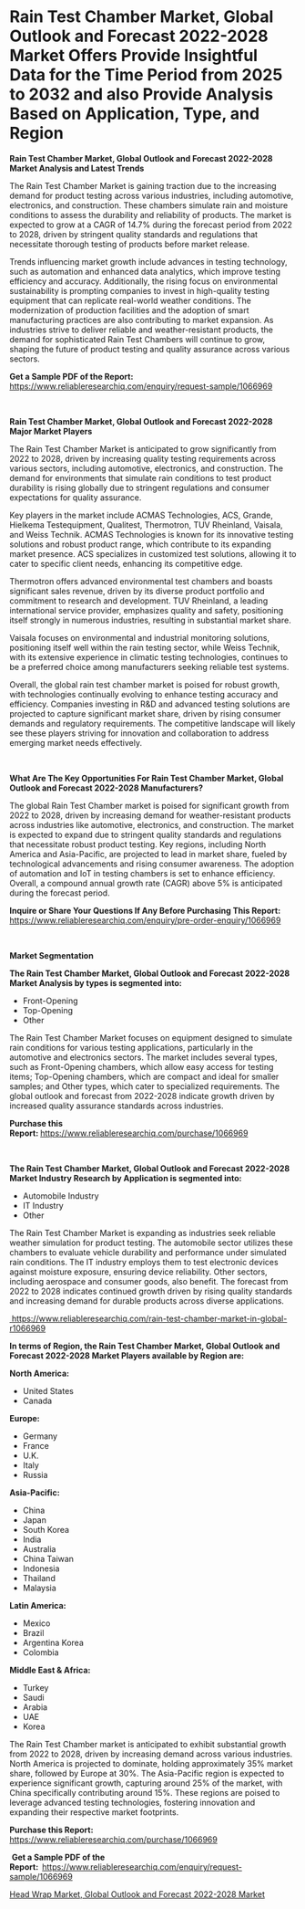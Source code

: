 <p><h1>Rain Test Chamber Market, Global Outlook and Forecast 2022-2028 Market Offers Provide Insightful Data for the Time Period from 2025 to 2032 and also Provide Analysis Based on Application, Type, and Region</h1></p><p><strong>Rain Test Chamber Market, Global Outlook and Forecast 2022-2028 Market Analysis and Latest Trends</strong></p>
<p><p>The Rain Test Chamber Market is gaining traction due to the increasing demand for product testing across various industries, including automotive, electronics, and construction. These chambers simulate rain and moisture conditions to assess the durability and reliability of products. The market is expected to grow at a CAGR of 14.7% during the forecast period from 2022 to 2028, driven by stringent quality standards and regulations that necessitate thorough testing of products before market release.</p><p>Trends influencing market growth include advances in testing technology, such as automation and enhanced data analytics, which improve testing efficiency and accuracy. Additionally, the rising focus on environmental sustainability is prompting companies to invest in high-quality testing equipment that can replicate real-world weather conditions. The modernization of production facilities and the adoption of smart manufacturing practices are also contributing to market expansion. As industries strive to deliver reliable and weather-resistant products, the demand for sophisticated Rain Test Chambers will continue to grow, shaping the future of product testing and quality assurance across various sectors.</p></p>
<p><strong>Get a Sample PDF of the Report:&nbsp;</strong> <a href="https://www.reliableresearchiq.com/enquiry/request-sample/1066969?utm_campaign=3097&utm_medium=2&utm_source=Github&utm_content=ia&utm_term=21032025&utm_id=rain-test-chamber-market-global-outlook-and-forecast-2022-2028">https://www.reliableresearchiq.com/enquiry/request-sample/1066969</a></p>
<p>&nbsp;</p>
<p><strong>Rain Test Chamber Market, Global Outlook and Forecast 2022-2028 Major Market Players</strong></p>
<p><p>The Rain Test Chamber Market is anticipated to grow significantly from 2022 to 2028, driven by increasing quality testing requirements across various sectors, including automotive, electronics, and construction. The demand for environments that simulate rain conditions to test product durability is rising globally due to stringent regulations and consumer expectations for quality assurance.</p><p>Key players in the market include ACMAS Technologies, ACS, Grande, Hielkema Testequipment, Qualitest, Thermotron, TUV Rheinland, Vaisala, and Weiss Technik. ACMAS Technologies is known for its innovative testing solutions and robust product range, which contribute to its expanding market presence. ACS specializes in customized test solutions, allowing it to cater to specific client needs, enhancing its competitive edge.</p><p>Thermotron offers advanced environmental test chambers and boasts significant sales revenue, driven by its diverse product portfolio and commitment to research and development. TUV Rheinland, a leading international service provider, emphasizes quality and safety, positioning itself strongly in numerous industries, resulting in substantial market share.</p><p>Vaisala focuses on environmental and industrial monitoring solutions, positioning itself well within the rain testing sector, while Weiss Technik, with its extensive experience in climatic testing technologies, continues to be a preferred choice among manufacturers seeking reliable test systems.</p><p>Overall, the global rain test chamber market is poised for robust growth, with technologies continually evolving to enhance testing accuracy and efficiency. Companies investing in R&D and advanced testing solutions are projected to capture significant market share, driven by rising consumer demands and regulatory requirements. The competitive landscape will likely see these players striving for innovation and collaboration to address emerging market needs effectively.</p></p>
<p>&nbsp;</p>
<p><strong>What Are The Key Opportunities For Rain Test Chamber Market, Global Outlook and Forecast 2022-2028 Manufacturers?</strong></p>
<p><p>The global Rain Test Chamber market is poised for significant growth from 2022 to 2028, driven by increasing demand for weather-resistant products across industries like automotive, electronics, and construction. The market is expected to expand due to stringent quality standards and regulations that necessitate robust product testing. Key regions, including North America and Asia-Pacific, are projected to lead in market share, fueled by technological advancements and rising consumer awareness. The adoption of automation and IoT in testing chambers is set to enhance efficiency. Overall, a compound annual growth rate (CAGR) above 5% is anticipated during the forecast period.</p></p>
<p><strong>Inquire or Share Your Questions If Any Before Purchasing This Report:</strong> <a href="https://www.reliableresearchiq.com/enquiry/pre-order-enquiry/1066969?utm_campaign=3097&utm_medium=2&utm_source=Github&utm_content=ia&utm_term=21032025&utm_id=rain-test-chamber-market-global-outlook-and-forecast-2022-2028">https://www.reliableresearchiq.com/enquiry/pre-order-enquiry/1066969</a></p>
<p>&nbsp;</p>
<p><strong>Market Segmentation</strong></p>
<p><strong>The Rain Test Chamber Market, Global Outlook and Forecast 2022-2028 Market Analysis by types is segmented into:</strong></p>
<p><ul><li>Front-Opening</li><li>Top-Opening</li><li>Other</li></ul></p>
<p><p>The Rain Test Chamber Market focuses on equipment designed to simulate rain conditions for various testing applications, particularly in the automotive and electronics sectors. The market includes several types, such as Front-Opening chambers, which allow easy access for testing items; Top-Opening chambers, which are compact and ideal for smaller samples; and Other types, which cater to specialized requirements. The global outlook and forecast from 2022-2028 indicate growth driven by increased quality assurance standards across industries.</p></p>
<p><strong>Purchase this Report:&nbsp;</strong><a href="https://www.reliableresearchiq.com/purchase/1066969?utm_campaign=3097&utm_medium=2&utm_source=Github&utm_content=ia&utm_term=21032025&utm_id=rain-test-chamber-market-global-outlook-and-forecast-2022-2028">https://www.reliableresearchiq.com/purchase/1066969</a></p>
<p>&nbsp;</p>
<p><strong>The Rain Test Chamber Market, Global Outlook and Forecast 2022-2028 Market Industry Research by Application is segmented into:</strong></p>
<p><ul><li>Automobile Industry</li><li>IT Industry</li><li>Other</li></ul></p>
<p><p>The Rain Test Chamber Market is expanding as industries seek reliable weather simulation for product testing. The automobile sector utilizes these chambers to evaluate vehicle durability and performance under simulated rain conditions. The IT industry employs them to test electronic devices against moisture exposure, ensuring device reliability. Other sectors, including aerospace and consumer goods, also benefit. The forecast from 2022 to 2028 indicates continued growth driven by rising quality standards and increasing demand for durable products across diverse applications.</p></p>
<p><a href="https://www.reliableresearchiq.com/rain-test-chamber-market-in-global-r1066969?utm_campaign=3097&utm_medium=2&utm_source=Github&utm_content=ia&utm_term=21032025&utm_id=rain-test-chamber-market-global-outlook-and-forecast-2022-2028">&nbsp;https://www.reliableresearchiq.com/rain-test-chamber-market-in-global-r1066969</a></p>
<p><strong>In terms of Region, the Rain Test Chamber Market, Global Outlook and Forecast 2022-2028 Market Players available by Region are:</strong></p>
<p>
    <p> <strong> North America: </strong>
        <ul>
            <li>United States</li>
            <li>Canada</li>
        </ul>
        </p> 
    <p> <strong> Europe: </strong>
        <ul>
            <li>Germany</li>
            <li>France</li>
            <li>U.K.</li>
            <li>Italy</li>
            <li>Russia</li>
        </ul>
        </p> 
    <p> <strong> Asia-Pacific: </strong>
        <ul>
            <li>China</li>
            <li>Japan</li>
            <li>South Korea</li>
            <li>India</li>
            <li>Australia</li>
            <li>China Taiwan</li>
            <li>Indonesia</li>
            <li>Thailand</li>
            <li>Malaysia</li>
        </ul>
        </p> 
    <p> <strong> Latin America: </strong>
        <ul>
            <li>Mexico</li>
            <li>Brazil</li>
            <li>Argentina Korea</li>
            <li>Colombia</li>
        </ul>
        </p> 
    <p> <strong> Middle East & Africa: </strong>
        <ul>
            <li>Turkey</li>
            <li>Saudi</li>
            <li>Arabia</li>
            <li>UAE</li>
            <li>Korea</li>
        </ul>
    </p>
    </p>
<p><p>The Rain Test Chamber market is anticipated to exhibit substantial growth from 2022 to 2028, driven by increasing demand across various industries. North America is projected to dominate, holding approximately 35% market share, followed by Europe at 30%. The Asia-Pacific region is expected to experience significant growth, capturing around 25% of the market, with China specifically contributing around 15%. These regions are poised to leverage advanced testing technologies, fostering innovation and expanding their respective market footprints.</p></p>
<p><strong>Purchase this Report: </strong><a href="https://www.reliableresearchiq.com/purchase/1066969?utm_campaign=3097&utm_medium=2&utm_source=Github&utm_content=ia&utm_term=21032025&utm_id=rain-test-chamber-market-global-outlook-and-forecast-2022-2028">https://www.reliableresearchiq.com/purchase/1066969</a></p>
<p>&nbsp;<strong>Get a Sample PDF of the Report:&nbsp;&nbsp;</strong><a href="https://www.reliableresearchiq.com/enquiry/request-sample/1066969?utm_campaign=3097&utm_medium=2&utm_source=Github&utm_content=ia&utm_term=21032025&utm_id=rain-test-chamber-market-global-outlook-and-forecast-2022-2028">https://www.reliableresearchiq.com/enquiry/request-sample/1066969</a></p>
<p><strong></strong></p>
<p><p><a href="https://github.com/cayposshefin/Market-Research-Report-List-1/blob/main/head-wrap-market-global-outlook-and-forecast-2022-2028-market.md?utm_campaign=3097&utm_medium=2&utm_source=Github&utm_content=ia&utm_term=21032025&utm_id=rain-test-chamber-market-global-outlook-and-forecast-2022-2028">Head Wrap Market, Global Outlook and Forecast 2022-2028 Market</a></p></p>